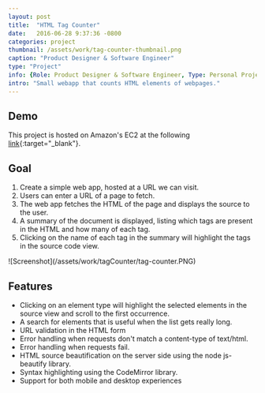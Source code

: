 ```yaml
---
layout: post
title:  "HTML Tag Counter"
date:   2016-06-28 9:37:36 -0800
categories: project
thumbnail: /assets/work/tag-counter-thumbnail.png
caption: "Product Designer & Software Engineer"
type: "Project"
info: {Role: Product Designer & Software Engineer, Type: Personal Project, Date: 2016, Technologies: 'Angular.js, Node.js, LESS, grunt, bower, CodeMirror, js-beautify'}
intro: "Small webapp that counts HTML elements of webpages."
---
```



<div class="full-bleed-white" markdown="1">
<div class="wrapper" markdown="1">

## Demo

This project is hosted on Amazon's EC2 at the following [link](http://ec2-54-186-30-18.us-west-2.compute.amazonaws.com/){:target="_blank"}.

## Goal

1. Create a simple web app, hosted at a URL we can visit.
1. Users can enter a URL of a page to fetch.
1. The web app fetches the HTML of the page and displays the source to the user.
1. A summary of the document is displayed, listing which tags are present in the HTML and how many of each tag.
1. Clicking on the name of each tag in the summary will highlight the tags in the source code view.

</div>
</div>



<div class="full-bleed orange">
<div class="wrapper" markdown="1">
  ![Screenshot](/assets/work/tagCounter/tag-counter.PNG)
</div>
</div>



<div class="full-bleed-white" markdown="1">
<div class="wrapper" markdown="1">

## Features
* Clicking on an element type will highlight the selected elements in the source view and scroll to the first occurrence.
* A search for elements that is useful when the list gets really long.
* URL validation in the HTML form
* Error handling when requests don't match a content-type of text/html.
* Error handling when requests fail.
* HTML source beautification on the server side using the node js-beautify library.
* Syntax highlighting using the CodeMirror library.
* Support for both mobile and desktop experiences

</div>
</div>
